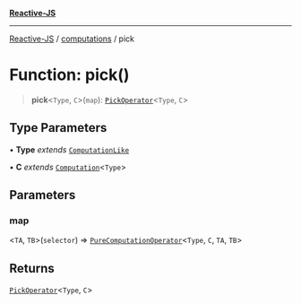 [**Reactive-JS**](../../README.md)

***

[Reactive-JS](../../README.md) / [computations](../README.md) / pick

# Function: pick()

> **pick**\<`Type`, `C`\>(`map`): [`PickOperator`](../interfaces/PickOperator.md)\<`Type`, `C`\>

## Type Parameters

• **Type** *extends* [`ComputationLike`](../interfaces/ComputationLike.md)

• **C** *extends* [`Computation`](../interfaces/Computation.md)\<`Type`\>

## Parameters

### map

\<`TA`, `TB`\>(`selector`) => [`PureComputationOperator`](../type-aliases/PureComputationOperator.md)\<`Type`, `C`, `TA`, `TB`\>

## Returns

[`PickOperator`](../interfaces/PickOperator.md)\<`Type`, `C`\>
